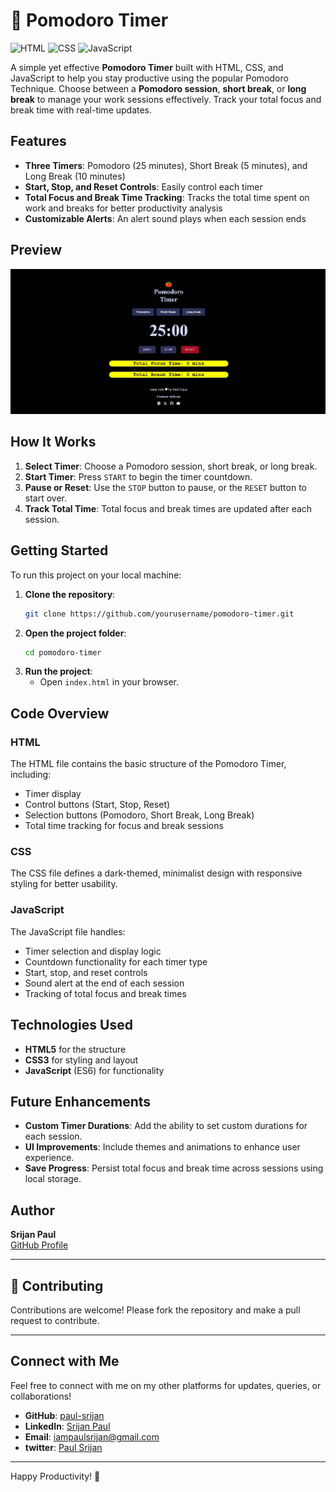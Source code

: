 
# 🍅 Pomodoro Timer

![HTML](https://img.shields.io/badge/HTML-5-orange?logo=html5)
![CSS](https://img.shields.io/badge/CSS-3-blue?logo=css3)
![JavaScript](https://img.shields.io/badge/JavaScript-ES6-yellow?logo=javascript)

A simple yet effective **Pomodoro Timer** built with HTML, CSS, and JavaScript to help you stay productive using the popular Pomodoro Technique. Choose between a **Pomodoro session**, **short break**, or **long break** to manage your work sessions effectively. Track your total focus and break time with real-time updates.

## Features

- **Three Timers**: Pomodoro (25 minutes), Short Break (5 minutes), and Long Break (10 minutes)
- **Start, Stop, and Reset Controls**: Easily control each timer
- **Total Focus and Break Time Tracking**: Tracks the total time spent on work and breaks for better productivity analysis
- **Customizable Alerts**: An alert sound plays when each session ends

## Preview

![Pomodoro Timer Preview](img/pomodoro-preview.jpg)

## How It Works

1. **Select Timer**: Choose a Pomodoro session, short break, or long break.
2. **Start Timer**: Press `START` to begin the timer countdown.
3. **Pause or Reset**: Use the `STOP` button to pause, or the `RESET` button to start over.
4. **Track Total Time**: Total focus and break times are updated after each session.

<!-- ## Project Structure

```plaintext
.
├── index.html    # HTML structure for the Pomodoro Timer
├── style.css     # Styling for the timer and controls
└── script.js     # JavaScript for timer functionality and tracking
``` -->

## Getting Started

To run this project on your local machine:

1. **Clone the repository**:
   ```bash
   git clone https://github.com/yourusername/pomodoro-timer.git
   ```
2. **Open the project folder**:
   ```bash
   cd pomodoro-timer
   ```
3. **Run the project**:
   - Open `index.html` in your browser.

## Code Overview

### HTML
The HTML file contains the basic structure of the Pomodoro Timer, including:
- Timer display
- Control buttons (Start, Stop, Reset)
- Selection buttons (Pomodoro, Short Break, Long Break)
- Total time tracking for focus and break sessions

### CSS
The CSS file defines a dark-themed, minimalist design with responsive styling for better usability.

### JavaScript
The JavaScript file handles:
- Timer selection and display logic
- Countdown functionality for each timer type
- Start, stop, and reset controls
- Sound alert at the end of each session
- Tracking of total focus and break times

## Technologies Used

- **HTML5** for the structure
- **CSS3** for styling and layout
- **JavaScript** (ES6) for functionality

## Future Enhancements

- **Custom Timer Durations**: Add the ability to set custom durations for each session.
- **UI Improvements**: Include themes and animations to enhance user experience.
- **Save Progress**: Persist total focus and break time across sessions using local storage.


## Author

**Srijan Paul**  
[GitHub Profile](https://github.com/paul-srijan)

---
## 🤝 Contributing
Contributions are welcome! Please fork the repository and make a pull request to contribute.

---
## Connect with Me

Feel free to connect with me on my other platforms for updates, queries, or collaborations!


- **GitHub**: [paul-srijan](https://github.com/paul-srijan)
- **LinkedIn**: [Srijan Paul](https://www.linkedin.com/in/srijan-paul-547354260/)
- **Email**: iampaulsrijan@gmail.com
- **twitter**: [Paul Srijan](https://x.com/iampaulsrijan)

---

Happy Productivity! 🍅

